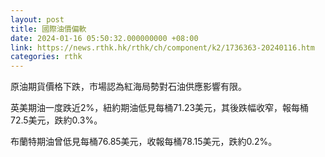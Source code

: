 ```yaml
---
layout: post
title: 國際油價偏軟
date: 2024-01-16 05:50:32.000000000 +08:00
link: https://news.rthk.hk/rthk/ch/component/k2/1736363-20240116.htm
categories: rthk
---
```


原油期貨價格下跌，市場認為紅海局勢對石油供應影響有限。

英美期油一度跌近2%，紐約期油低見每桶71.23美元，其後跌幅收窄，報每桶72.5美元，跌約0.3%。

布蘭特期油曾低見每桶76.85美元，收報每桶78.15美元，跌約0.2%。
